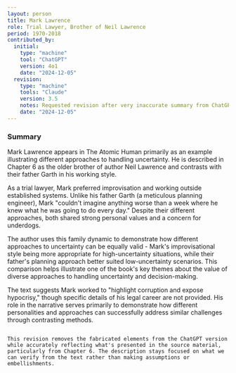 ```yaml
---
layout: person
title: Mark Lawrence
role: Trial Lawyer, Brother of Neil Lawrence
period: 1970-2018
contributed_by:
  initial:
    type: "machine"
    tool: "ChatGPT"
    version: 4o1
    date: "2024-12-05"
  revision:
    type: "machine"
    tools: "Claude"
    version: 3.5
    notes: Requested revision after very inaccurate summary from ChatGPT.
    date: "2024-12-05"
---
```


### Summary

Mark Lawrence appears in The Atomic Human primarily as an example illustrating different approaches to handling uncertainty. He is described in Chapter 6 as the older brother of author Neil Lawrence and contrasts with their father Garth in his working style.

As a trial lawyer, Mark preferred improvisation and working outside established systems. Unlike his father Garth (a meticulous planning engineer), Mark "couldn't imagine anything worse than a week where he knew what he was going to do every day." Despite their different approaches, both shared strong personal values and a concern for underdogs.

The author uses this family dynamic to demonstrate how different approaches to uncertainty can be equally valid - Mark's improvisational style being more appropriate for high-uncertainty situations, while their father's planning approach better suited low-uncertainty scenarios. This comparison helps illustrate one of the book's key themes about the value of diverse approaches to handling uncertainty and decision-making.

The text suggests Mark worked to "highlight corruption and expose hypocrisy," though specific details of his legal career are not provided. His role in the narrative serves primarily to demonstrate how different personalities and approaches can successfully address similar challenges through contrasting methods.
```

This revision removes the fabricated elements from the ChatGPT version while accurately reflecting what's presented in the source material, particularly from Chapter 6. The description stays focused on what we can verify from the text rather than making assumptions or embellishments.
